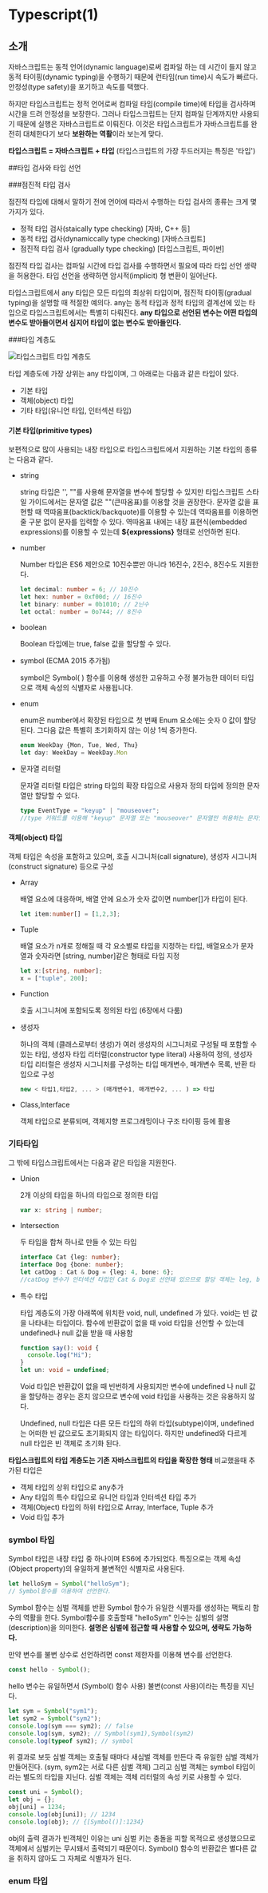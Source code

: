 # Typescript(1)

## 소개

자바스크립트는 동적 언어(dynamic language)로써 컴파일 하는 데 시간이 들지 않고 동적 타이핑(dynamic typing)을 수행하기 때문에 런타임(run time)시 속도가 빠르다. 안정성(type safety)을 포기하고 속도를 택했다.

하지만 타입스크립트는 정적 언어로써 컴파일 타임(compile time)에 타입을 검사하며 시간을 드려 안정성을 보장한다. 그러나 타입스크립트는 단지 컴파일 단계까지만 사용되기 때문에 실행은 자바스크립트로 이뤄진다. 이것은 타입스크립트가 자바스크립트를 완전히 대체한다기 보다 **보완하는 역활**이라 보는게 맞다. 

**타입스크립트 = 자바스크립트 + 타입** (타입스크립트의 가장 두드러지는 특징은 '타입')



##타입 검사와 타입 선언

###점진적 타입 검사

점진적 타입에 대해서 말하기 전에 언어에 따라서 수행하는 타입 검사의 종류는 크게 몇가지가 있다.

- 정적 타입 검사(staically type checking) [자바, C++ 등]
- 동적 타입 검사(dynamiccally type checking) [자바스크립트]
- 점진적 타입 검사 (gradually type checking) [타입스크립트, 파이썬]

점진적 타입 검사는 컴파일 시간에 타입 검사를 수행하면서 필요에 따라 타입 선언 생략을 허용한다.
타입 선언을 생략하면 암시적(implicit) 형 변환이 일어난다.

타입스크립트에서 any 타입은 모든 타입의 최상위 타입이며, 점진적 타이핑(gradual typing)을 설명할 때 적절한 예의다.
any는 동적 타입과 정적 타입의 결계선에 있는 타입으로 타입스크립트에서는 특별히 다뤄진다.
**any 타입으로 선언된 변수는 어떤 타입의 변수도 받아들이면서 심지어 타입이 없는 변수도 받아들인다.**

###타입 계층도

![타입스크립트 타입 계층도](https://okdevtv.com/md/typescript/images/typescript.mmd.png)

타입 계층도에 가장 상위는 any 타입이며, 그 아래로는 다음과 같은 타입이 있다.

- 기본 타입
- 객체(object) 타입
- 기타 타입(유니언 타입, 인터섹션 타입)

#### 기본 타입(primitive types)

보편적으로 많이 사용되는 내장 타입으로 타입스크립트에서 지원하는 기본 타입의 종류는 다음과 같다.

- string

  string 타입은 '', ""를 사용해 문자열을 변수에 할당할 수 있지만 타입스크립트 스타일 가이드에서는 문자열 값은 ""(큰따옴표)를 이용할 것을 권장한다. 문자열 값을 표현할 때 역따옴표(backtick/backquote)를 이용할 수 있는데 역따옴표를 이용하면 줄 구분 없이 문자를 입력할 수 있다. 역따옴표 내에는 내장 표현식(embedded expressions)를 이용할 수 있는데 **${expressions}** 형태로 선언하면 된다.

- number

  Number 타입은 ES6 제안으로 10진수뿐만 아니라 16진수, 2진수, 8진수도 지원한다.

  ~~~typescript
  let decimal: number = 6; // 10진수
  let hex: number = 0xf00d; // 16진수
  let binary: number = 0b1010; // 2닌수
  let octal: number = 0o744; // 8진수
  ~~~

- boolean

  Boolean 타입에는 true, false 값을 할당할 수 있다.

- symbol (ECMA 2015 추가됨)

  symbol은 Symbol( ) 함수를 이용해 생성한 고유하고 수정 불가능한 데이터 타입으로 객체 속성의 식별자로 사용됩니다.

- enum

  enum은 number에서 확장된 타입으로 첫 번째 Enum 요소에는 숫자 0 값이 할당된다. 그다음 값은 특별히 초기화하지 않는 이상 1씩 증가한다.

  ~~~typescript
  enum WeekDay {Mon, Tue, Wed, Thu}
  let day: WeekDay = WeekDay.Mon
  ~~~

- 문자열 리터럴

  문자열 리터럴 타입은 string 타입의 확장 타입으로 사용자 정의 타입에 정의한 문자열만 할당할 수 있다.

  ~~~typescript
  type EventType = "keyup" | "mouseover";
  //type 키워드를 이용해 "keyup" 문자열 또는 "mouseover" 문자열만 허용하는 문자열 리터럴 타입을 정의
  ~~~



#### 객체(object) 타입

객체 타입은 속성을 포함하고 있으며, 호출 시그니처(call signature), 생성자 시그니처(construct signature) 등으로 구성

- Array

  배열 요소에 대응하며, 배열 안에 요소가 숫자 값이면 number[]가 타입이 된다.

  ~~~typescript
  let item:number[] = [1,2,3];
  ~~~

- Tuple

  배열 요소가 n개로 정해질 때 각 요소별로 타입을 지정하는 타입, 배열요소가 문자열과 숫자라면 [string, number]같은 형태로 타입 지정

  ~~~typescript
  let x:[string, number];
  x = ["tuple", 200];
  ~~~

- Function

  호출 시그니처에 포함되도록 정의된 타입 (6장에서 다룸)

- 생성자

  하나의 객체 (클래스로부터 생성)가 여러 생성자의 시그니처로 구성될 때 포함할 수 있는 타입, 생성자 타입 리터럴(constructor type literal) 사용하여 정의, 생성자 타입 리터럴은 생성자 시그니처를 구성하는 타입 매개변수, 매개변수 목록, 반환 타입으로 구성

  ~~~typescript
  new < 타입1,타입2, ... > (매개변수1, 매개변수2, ... ) => 타입
  ~~~

- Class,Interface

  객체 타입으로 분류되며, 객체지향 프로그래밍이나 구조 타이핑 등에 활용

### 기타타입

그 밖에 타입스크립트에서는 다음과 같은 타입을 지원한다.

- Union

  2개 이상의 타입을 하나의 타입으로 정의한 타입

  ~~~typescript
  var x: string | number;
  ~~~

- Intersection

  두 타입을 합쳐 하나로 만들 수 있는 타입

  ~~~typescript
  interface Cat {leg: number};
  interface Dog {bone: number};
  let catDog : Cat & Dog = {leg: 4, bone: 6};
  //catDog 변수가 인터섹션 타입인 Cat & Dog로 선언돼 있으므로 할당 객체는 leg, bone 속성만 허용
  ~~~

- 특수 타입

  타입 계층도의 가장 아래쪽에 위치한 void, null, undefined 가 있다. void는 빈 값을 나타내는 타입이다. 함수에 반환값이 없을 때 void 타입을 선언할 수 있는데 undefined나 null 값을 받을 때 사용함

  ~~~typescript
  function say(): void {
  	console.log("Hi");
  }
  let un: void = undefined;
  ~~~

  Void 타입은 반환값이 없을 때 빈번하게 사용되지만 변수에 undefined 나 null 값을 할당하는 경우는 흔치 않으므로 변수에 void 타입을 사용하는 것은 유용하지 않다.

  Undefined, null 타입은 다른 모든 타입의 하위 타입(subtype)이며, undefined는 어떠한 빈 값으로도 초기화되지 않는 타입이다.
  하지만 undefined와 다르게 null 타입은 빈 객체로 초기화 된다.

**타입스크립트의 타입 계층도는 기존 자바스크립트의 타입을 확장한 형태** 비교했을때 추가된 타입은

- 객체 타입의 상위 타입으로 any추가
- Any 타입의 특수 타입으로 유니언 타입과 인터섹션 타입 추가
- 객체(Object) 타입의 하위 타입으로 Array, Interface, Tuple 추가
- Void 타입 추가

### symbol 타입

Symbol 타입은 내장 타입 중 하나이며 ES6에 추가되었다. 특징으로는 객체 속성(Object property)의 유일하게 불변적인 식별자로 사용된다.

~~~javascript
let helloSym = Symbol("helloSym");
// Symbol함수를 이용하여 선언한다.
~~~

Symbol 함수는 심벌 객체를 반환 Symbol 함수가 유일한 식별자를 생성하는 팩토리 함수의 역활을 한다. Symbol함수를 호출할때 "helloSym" 인수는 심벌의 설명(description)을 의미한다. **설명은 심벌에 접근할 때 사용할 수 있으며, 생략도 가능하다.**

만약 변수를 불변 상수로 선언하려면 const 제한자를 이용해 변수를 선언한다.

~~~javascript
const hello - Symbol();
~~~

hello 변수는 유일하면서 (Symbol() 함수 사용) 불변(const 사용)이라는 특징을 지닌다.

~~~javascript
let sym = Symbol("sym1");
let sym2 = Symbol("sym2");
console.log(sym === sym2); // false
console.log(sym, sym2); // Symbol(sym1),Symbol(sym2)
console.log(typeof sym2); // symbol
~~~

위 결과로 보듯 심벌 객체는 호출될 때마다 새심벌 객체를 만든다 즉 유일한 심벌 객체가 만들어진다. (sym, sym2는 서로 다른 심벌 객체) 그리고 심벌 객체는 symbol 타입이라는 별도의 타입을 지닌다. 심벌 객체는 객체 리터럴의 속성 키로 사용할 수 있다.

~~~javascript
const uni = Symbol();
let obj = {};
obj[uni] = 1234;
console.log(obj[uni]); // 1234
console.log(obj); // {[Symbol()]:1234}
~~~

obj의 출력 결과가 빈객체인 이유는 uni 심벌 키는 충돌을 피할 목적으로 생성했으므로 객체에서 심벌키는 무시돼서 출력되기 때문이다. Symbol() 함수의 반환값은 별다른 값을 취하지 않아도 그 자체로 식별자가 된다.

### enum 타입



